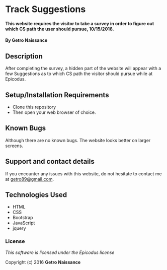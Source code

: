 # Track Suggestions

#### This website requires the visitor to take a survey in order to figure out which CS path the user should pursue, 10/15/2016.

#### By **Getro Naissance**

## Description

After completing the survey, a hidden part of the website will appear with a few Suggestions as to which CS path the visitor should pursue while at Epicodus.

## Setup/Installation Requirements

* Clone this repository
* Then open your web browser of choice.

## Known Bugs

 Although there are no known bugs. The website looks better on larger screens.

## Support and contact details

 If you encounter any issues with this website, do not hesitate to contact me at getro89@gmail.com.

## Technologies Used

* HTML
* CSS
* Bootstrap
* JavaScript
* jquery

### License

*This software is licensed under the Epicodus license*

Copyright (c) 2016 **Getro Naissance**
